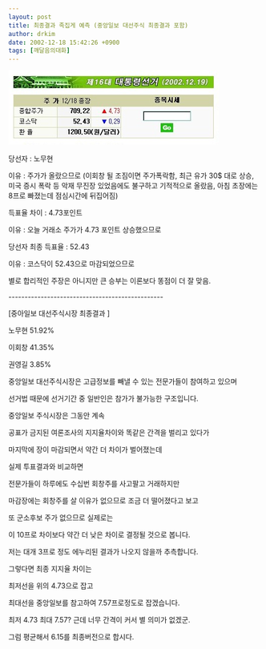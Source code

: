 ```yaml
---
layout: post
title: 최종결과 족집게 예측 (중앙일보 대선주식 최종결과 포함)
author: drkim
date: 2002-12-18 15:42:26 +0900
tags: [깨달음의대화]
---
```

![](.//files/attach/images/198/904/1040193746.JPG)  
  
당선자 : 노무현
  
이유 : 주가가 올랐으므로 (이회창 될 조짐이면 주가폭락함, 최근 유가 30$ 대로 상승, 미국 증시 폭락 등 악재 무진장 있었음에도 불구하고 기적적으로 올랐음, 아침 초장에는 8프로 빠졌는데 점심시간에 뒤집어짐)
  

  
득표율 차이 : 4.73포인트
  
이유 : 오늘 거래소 주가가 4.73 포인트 상승했으므로
  

  
당선자 최종 득표율 : 52.43
  
이유 : 코스닥이 52.43으로 마감되었으므로
  

  
별로 합리적인 주장은 아니지만 큰 승부는 이론보다 똥점이 더 잘 맞음.
  

  
\---\---\---\---\---\---\---\---\---\---\---\---\---\---\---\---
  
[중아일보 대선주식시장 최종결과 ]
  

  
노무현 51.92%
  

  
이회창 41.35%
  

  
권영길 3.85%
  

  
중앙일보 대선주식시장은 고급정보를 빼낼 수 있는 전문가들이 참여하고 있으며
  
선거법 때문에 선거기간 중 일반인은 참가가 불가능한 구조입니다.
  
중앙일보 주식시장은 그동안 계속
  
공표가 금지된 여론조사의 지지율차이와 똑같은 간격을 벌리고 있다가
  
마지막에 장이 마감되면서 약간 더 차이가 벌어졌는데
  
실제 투표결과와 비교하면
  
전문가들이 하루에도 수십번 회창주를 사고팔고 거래하지만
  
마감장에는 회창주를 살 이유가 없으므로 조금 더 떨어졌다고 보고
  
또 군소후보 주가 없으므로 실제로는
  
이 10프로 차이보다 약간 더 낮은 차이로 결정될 것으로 봅니다.
  
저는 대개 3프로 정도 에누리된 결과가 나오지 않을까 추측합니다.
  
그렇다면 최종 지지율 차이는
  
최저선을 위의 4.73으로 잡고
  
최대선을 중앙일보를 참고하여 7.57프로정도로 잡겠습니다.
  

  
최저 4.73 최대 7.57? 근데 너무 간격이 커서 별 의미가 없겠군.
  
그럼 평균해서 6.15를 최종버전으로 합시다.